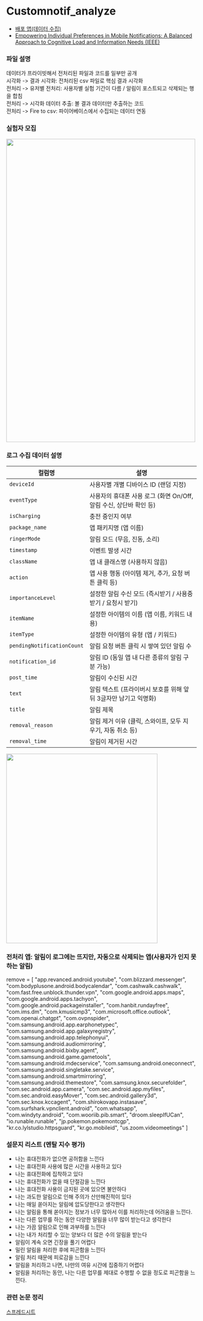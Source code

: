 # Customnotif_analyze
- [배포 앱(데이터 수집)](https://github.com/kjhwan98/Customnotif)
- [Empowering Individual Preferences in Mobile Notifications: A Balanced Approach to Cognitive Load and Information Needs (IEEE)](https://ieeexplore.ieee.org/document/10916668)

### 파일 설명
데이터가 프라이빗해서 전처리된 파일과 코드를 일부만 공개
<br/> 시각화 -> 결과 시각화: 전처리된 csv 파일로 핵심 결과 시각화
<br/> 전처리 -> 유저별 전처리: 사용자별 실험 기간이 다름 / 알림이 포스트되고 삭제되는 행을 합침
<br/> 전처리 -> 시각화 데이터 추출: 볼 결과 데이터만 추출하는 코드
<br/> 전처리 -> Fire to csv: 파이어베이스에서 수집되는 데이터 연동

### 실험자 모집
<img src=https://github.com/user-attachments/assets/43ae269c-bc85-48b5-aa17-9c81ffd2ae96 width="500" height="800"/>

### 로그 수집 데이터 설명
| 컬럼명                 | 설명                                                                 |
|------------------------|----------------------------------------------------------------------|
| `deviceId`             | 사용자별 개별 디바이스 ID (랜덤 지정)                                 |
| `eventType`            | 사용자의 휴대폰 사용 로그 (화면 On/Off, 알림 수신, 상단바 확인 등)    |
| `isCharging`           | 충전 중인지 여부                                                      |
| `package_name`         | 앱 패키지명 (앱 이름)                                                |
| `ringerMode`           | 알림 모드 (무음, 진동, 소리)                                         |
| `timestamp`            | 이벤트 발생 시간                                                     |
| `className`            | 앱 내 클래스명 (사용하지 않음)                                       |
| `action`               | 앱 사용 행동 (아이템 제거, 추가, 요청 버튼 클릭 등)                  |
| `importanceLevel`      | 설정한 알림 수신 모드 (즉시받기 / 사용중 받기 / 요청시 받기)         |
| `itemName`             | 설정한 아이템의 이름 (앱 이름, 키워드 내용)                          |
| `itemType`             | 설정한 아이템의 유형 (앱 / 키워드)                                   |
| `pendingNotificationCount` | 알림 요청 버튼 클릭 시 쌓여 있던 알림 수                              |
| `notification_id`      | 알림 ID (동일 앱 내 다른 종류의 알림 구분 가능)                      |
| `post_time`            | 알림이 수신된 시간                                                   |
| `text`                 | 알림 텍스트 (프라이버시 보호를 위해 앞뒤 3글자만 남기고 익명화)       |
| `title`                | 알림 제목                                                            |
| `removal_reason`       | 알림 제거 이유 (클릭, 스와이프, 모두 지우기, 자동 취소 등)           |
| `removal_time`         | 알림이 제거된 시간                                                   |

<img src=https://github.com/user-attachments/assets/d4a2aece-55a9-4756-b9e0-b9a34a3eefad width="400" height="500"/>
<br/> 

### 전처리 앱: 알림이 로그에는 뜨지만, 자동으로 삭제되는 앱(사용자가 인지 못하는 알림)
remove = [ "app.revanced.android.youtube", "com.blizzard.messenger", "com.bodyplusone.android.bodycalendar", "com.cashwalk.cashwalk", "com.fast.free.unblock.thunder.vpn", "com.google.android.apps.maps", "com.google.android.apps.tachyon", "com.google.android.packageinstaller", "com.hanbit.rundayfree", "com.ims.dm", "com.kmusicmp3", "com.microsoft.office.outlook", "com.openai.chatgpt", "com.ovpnspider", "com.samsung.android.app.earphonetypec", "com.samsung.android.app.galaxyregistry", "com.samsung.android.app.telephonyui", "com.samsung.android.audiomirroring", "com.samsung.android.bixby.agent", "com.samsung.android.game.gametools", "com.samsung.android.mdecservice", "com.samsung.android.oneconnect", "com.samsung.android.singletake.service", "com.samsung.android.smartmirroring", "com.samsung.android.themestore", "com.samsung.knox.securefolder", "com.sec.android.app.camera", "com.sec.android.app.myfiles", "com.sec.android.easyMover", "com.sec.android.gallery3d", "com.sec.knox.kccagent", "com.shirokovapp.instasave", "com.surfshark.vpnclient.android", "com.whatsapp", "com.windyty.android", "com.wooriib.pib.smart", "droom.sleepIfUCan", "io.runable.runable", "jp.pokemon.pokemontcgp", "kr.co.lylstudio.httpsguard", "kr.go.mobileid", "us.zoom.videomeetings" ]

### 설문지 리스트 (멘탈 지수 평가)
- 나는 휴대전화가 없으면 공허함을 느낀다
- 나는 휴대전화 사용에 많은 시간을 사용하고 있다
- 나는 휴대전화에 집착하고 있다
- 나는 휴대전화가 없을 때 단절감을 느낀다
- 나는 휴대전화 사용이 금지된 곳에 있으면 불안하다
- 나는 과도한 알림으로 인해 주의가 산만해진적이 있다
- 나는 매일 쏟아지는 알림에 압도당한다고 생각한다
- 나는 알림을 통해 쏟아지는 정보가 너무 많아서 이를 처리하는데 어려움을 느낀다.
- 나는 다른 업무를 하는 동안 다양한 알림을 너무 많이 받는다고 생각한다
- 나는 가끔 알림으로 인해 과부하를 느낀다
- 나는 내가 처리할 수 있는 양보다 더 많은 수의 알림을 받는다
- 알림이 계속 오면 긴장을 풀기 어렵다
- 밀린 알림을 처리한 후에 피곤함을 느낀다
- 알림 처리 때문에 피로감을 느낀다
- 알림을 처리하고 나면, 나만의 여유 시간에 집중하기 어렵다
- 알림을 처리하는 동안, 나는 다른 업무를 제대로 수행할 수 없을 정도로 피곤함을 느낀다.

### 관련 논문 정리
[스프레드시트](https://docs.google.com/spreadsheets/d/1agNk2Z9rJXQGeGbLCixgLzCGnnxc4Rr6/edit?usp=sharing&ouid=113323787086455513564&rtpof=true&sd=true)
